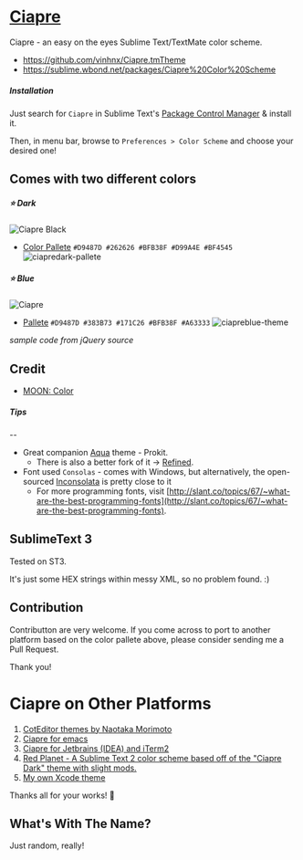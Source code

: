 # [Ciapre](https://github.com/vinhnx/Ciapre.tmTheme) #

Ciapre - an easy on the eyes Sublime Text/TextMate color scheme.

+ https://github.com/vinhnx/Ciapre.tmTheme
+ https://sublime.wbond.net/packages/Ciapre%20Color%20Scheme

##### *Installation* #####

Just search for `Ciapre` in Sublime Text's [Package Control Manager](https://sublime.wbond.net/installation) & install it.

Then, in menu bar, browse to `Preferences > Color Scheme` and choose your desired one!

## Comes with two different colors  ##

##### :star: Dark
![Ciapre Black](https://raw.github.com/vinhnx/Ciapre.tmTheme/master/screenshot/ciapredark.png)

  * [Color Pallete](https://kuler.adobe.com/Ciapre-dark-color-theme-2695140/)
`#D9487D #262626 #BFB38F #D99A4E #BF4545`
![ciapredark-pallete](https://f.cloud.github.com/assets/1097578/781886/ccdefca4-ea2f-11e2-9740-d20b201f27aa.PNG)


##### :star: Blue
![Ciapre](https://raw.github.com/vinhnx/Ciapre.tmTheme/master/screenshot/ciapreblue.png)

  * [Pallete](https://kuler.adobe.com/Ciapre-blue-color-theme-2695141/)
`#D9487D #383B73 #171C26 #BFB38F #A63333`
![ciapreblue-theme](https://f.cloud.github.com/assets/1097578/781904/5091bae6-ea30-11e2-9f7d-2b99f6de5160.PNG)

*sample code from jQuery source*

## Credit ##


+ [MOON: Color](https://kuler.adobe.com/#themeID/2320307)

##### *Tips* #####
--

* Great companion [Aqua](https://github.com/cafarm/aqua-theme) theme - Prokit.
   * There is also a better fork of it -> [Refined](https://github.com/danro/refined-theme).
* Font used `Consolas` - comes with Windows, but alternatively, the open-sourced [Inconsolata](http://www.levien.com/type/myfonts/inconsolata.html) is pretty close to it
   * For more programming fonts, visit [http://slant.co/topics/67/~what-are-the-best-programming-fonts](http://slant.co/topics/67/~what-are-the-best-programming-fonts).

## SublimeText 3 ##

Tested on ST3. 

It's just some HEX strings within messy XML, so no problem found. :)

## Contribution ##

Contributton are very welcome. If you come across to port to another platform based on the color pallete above, please consider sending me a Pull Request.

Thank you!

# Ciapre on Other Platforms #

1. [CotEditor themes by Naotaka Morimoto](http://www.naotaka.com/coteditorthemes/#Vinh-Nguyen)
2. [Ciapre for emacs](https://github.com/emacsfodder/tmtheme-to-emacs/blob/master/generatedThemes/ciapre-theme.el)
3. [Ciapre for Jetbrains (IDEA) and iTerm2](https://github.com/zdj/themes#ciapreitermcolors)
4. [Red Planet - A Sublime Text 2 color scheme based off of the "Ciapre Dark" theme with slight mods.](https://github.com/eliquious/Red-Planet-Theme)
5. [My own Xcode theme](https://github.com/vinhnx/Ciapre-Xcode-theme)

Thanks all for your works! :beer:

## What's With The Name? ##

Just random, really!
